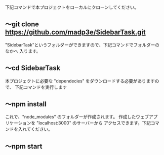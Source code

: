 下記コマンドで本プロジェクトをローカルにクローンしてください。
## ～git clone https://github.com/madp3e/SidebarTask.git

"SidebarTask"というフォルダーができますので、下記コマンドでフォルダーのなかへ
入ります。
## ～cd SidebarTask

本プロジェクトに必要な "dependecies" をダウンロードする必要がありますので、
下記コマンドを実行します
## ～npm install 

これで、"node_modules" のフォルダーが作成されます。
作成したウェブアプリケーションを "localhost:3000" のサーバーから
アクセスできます。下記コマンドを入れてください。
## ～npm start


